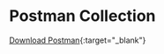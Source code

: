 ---
---

# Postman Collection


[Download Postman](http://api-docs.beyondshop.cloud/beyond-rest-api-public.json){:target="_blank"}
